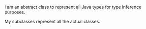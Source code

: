 I am an abstract class to represent all Java types for type inference purposes.

My subclasses represent all the actual classes.
